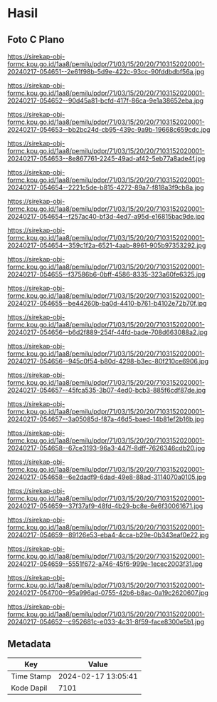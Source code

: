 # Hasil

## Foto C Plano

https://sirekap-obj-formc.kpu.go.id/1aa8/pemilu/pdpr/71/03/15/20/20/7103152020001-20240217-054651--2e61f98b-5d9e-422c-93cc-90fddbdbf56a.jpg

https://sirekap-obj-formc.kpu.go.id/1aa8/pemilu/pdpr/71/03/15/20/20/7103152020001-20240217-054652--90d45a81-bcfd-417f-86ca-9e1a38652eba.jpg

https://sirekap-obj-formc.kpu.go.id/1aa8/pemilu/pdpr/71/03/15/20/20/7103152020001-20240217-054653--bb2bc24d-cb95-439c-9a9b-19668c659cdc.jpg

https://sirekap-obj-formc.kpu.go.id/1aa8/pemilu/pdpr/71/03/15/20/20/7103152020001-20240217-054653--8e867761-2245-49ad-af42-5eb77a8ade4f.jpg

https://sirekap-obj-formc.kpu.go.id/1aa8/pemilu/pdpr/71/03/15/20/20/7103152020001-20240217-054654--2221c5de-b815-4272-89a7-f818a3f9cb8a.jpg

https://sirekap-obj-formc.kpu.go.id/1aa8/pemilu/pdpr/71/03/15/20/20/7103152020001-20240217-054654--f257ac40-bf3d-4ed7-a95d-e16815bac9de.jpg

https://sirekap-obj-formc.kpu.go.id/1aa8/pemilu/pdpr/71/03/15/20/20/7103152020001-20240217-054654--359c1f2a-6521-4aab-8961-905b97353292.jpg

https://sirekap-obj-formc.kpu.go.id/1aa8/pemilu/pdpr/71/03/15/20/20/7103152020001-20240217-054655--f37586b6-0bff-4586-8335-323a60fe6325.jpg

https://sirekap-obj-formc.kpu.go.id/1aa8/pemilu/pdpr/71/03/15/20/20/7103152020001-20240217-054655--be44260b-ba0d-4410-b761-b4102e72b70f.jpg

https://sirekap-obj-formc.kpu.go.id/1aa8/pemilu/pdpr/71/03/15/20/20/7103152020001-20240217-054656--b6d2f889-254f-44fd-bade-708d663088a2.jpg

https://sirekap-obj-formc.kpu.go.id/1aa8/pemilu/pdpr/71/03/15/20/20/7103152020001-20240217-054656--945c0f54-b80d-4298-b3ec-80f210ce6906.jpg

https://sirekap-obj-formc.kpu.go.id/1aa8/pemilu/pdpr/71/03/15/20/20/7103152020001-20240217-054657--45fca535-3b07-4ed0-bcb3-885f6cdf87de.jpg

https://sirekap-obj-formc.kpu.go.id/1aa8/pemilu/pdpr/71/03/15/20/20/7103152020001-20240217-054657--3a05085d-f87a-46d5-baed-14b81ef2b16b.jpg

https://sirekap-obj-formc.kpu.go.id/1aa8/pemilu/pdpr/71/03/15/20/20/7103152020001-20240217-054658--67ce3193-96a3-447f-8dff-7626346cdb20.jpg

https://sirekap-obj-formc.kpu.go.id/1aa8/pemilu/pdpr/71/03/15/20/20/7103152020001-20240217-054658--6e2dadf9-6dad-49e8-88ad-3114070a0105.jpg

https://sirekap-obj-formc.kpu.go.id/1aa8/pemilu/pdpr/71/03/15/20/20/7103152020001-20240217-054659--37f37af9-48fd-4b29-bc8e-6e6f30061671.jpg

https://sirekap-obj-formc.kpu.go.id/1aa8/pemilu/pdpr/71/03/15/20/20/7103152020001-20240217-054659--89126e53-eba4-4cca-b29e-0b343eaf0e22.jpg

https://sirekap-obj-formc.kpu.go.id/1aa8/pemilu/pdpr/71/03/15/20/20/7103152020001-20240217-054659--5551f672-a746-45f6-999e-1ecec2003f31.jpg

https://sirekap-obj-formc.kpu.go.id/1aa8/pemilu/pdpr/71/03/15/20/20/7103152020001-20240217-054700--95a996ad-0755-42b6-b8ac-0a19c2620607.jpg

https://sirekap-obj-formc.kpu.go.id/1aa8/pemilu/pdpr/71/03/15/20/20/7103152020001-20240217-054652--c952681c-e033-4c31-8f59-face8300e5b1.jpg


## Metadata

| Key        | Value               |
| ---------- | ------------------- |
| Time Stamp | 2024-02-17 13:05:41 |
| Kode Dapil | 7101                |



